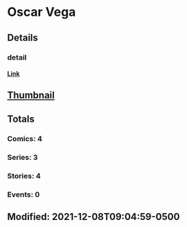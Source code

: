 # Oscar  Vega 
## Details
### detail
#### [Link](http://marvel.com/comics/creators/14274/oscar_vega?utm_campaign=apiRef&utm_source=225578a89fc76f3d20fbffda5d17a88d)
## [Thumbnail](http://i.annihil.us/u/prod/marvel/i/mg/b/40/image_not_available.jpg)
## Totals
### Comics: 4
### Series: 3
### Stories: 4
### Events: 0
## Modified: 2021-12-08T09:04:59-0500